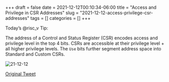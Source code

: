+++ 
draft = false
date = 2021-12-12T00:10:34-06:00
title = "Access and Privilege in CSR Addresses"
slug = "2021-12-12-access-privilege-csr-addresses" 
tags = []
categories = []
+++

Today’s @risc_v Tip:

The address of a Control and Status Register (CSR) encodes access and privilege level in the top 4 bits. CSRs are accessible at their privilege level + all higher privilege levels. The `Use` bits further segment address space into Standard and Custom CSRs.

![21-12-12](../../static/risc-v-tips/21-12-12.jpeg)

[Original Tweet](https://twitter.com/hasheddan/status/1470094120559550467?s=20)